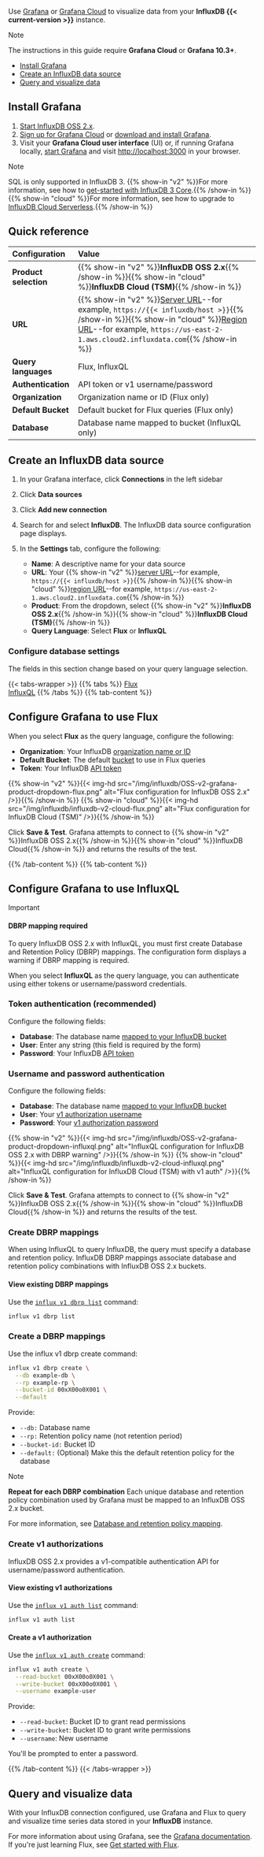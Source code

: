 Use [Grafana](https://grafana.com/) or [Grafana Cloud](https://grafana.com/products/cloud/)
to visualize data from your **InfluxDB {{< current-version >}}** instance.

> [!Note]
> The instructions in this guide require **Grafana Cloud** or **Grafana 10.3+**.

- [Install Grafana](#install-grafana)
- [Create an InfluxDB data source](#create-an-influxdb-data-source)
- [Query and visualize data](#query-and-visualize-data)

## Install Grafana

1. [Start InfluxDB OSS 2.x](/influxdb/v2/install/#configure-and-start-influxdb).
2. [Sign up for Grafana Cloud](https://grafana.com/products/cloud/) or
   [download and install Grafana](https://grafana.com/grafana/download).
3. Visit your **Grafana Cloud user interface** (UI) or, if running Grafana locally,
   [start Grafana](https://grafana.com/docs/grafana/latest/installation/) and visit
   <http://localhost:3000> in your browser.

> [!Note]
> SQL is only supported in InfluxDB 3.
> {{% show-in "v2" %}}For more information, see how to [get-started with InfluxDB 3 Core](/influxdb3/core/get-started/).{{% /show-in %}}{{% show-in "cloud" %}}For more information, see how to upgrade to [InfluxDB Cloud Serverless](/influxdb/cloud/upgrade/v2-to-cloud/).{{% /show-in %}}

## Quick reference

| Configuration | Value |
|:------------- |:----- |
| **Product selection** | {{% show-in "v2" %}}**InfluxDB OSS 2.x**{{% /show-in %}}{{% show-in "cloud" %}}**InfluxDB Cloud (TSM)**{{% /show-in %}} |
| **URL** | {{% show-in "v2" %}}[Server URL](/influxdb/v2/reference/urls/)--for example, `https://{{< influxdb/host >}}`{{% /show-in %}}{{% show-in "cloud" %}}[Region URL](/influxdb/cloud/reference/regions/)--for example, `https://us-east-2-1.aws.cloud2.influxdata.com`{{% /show-in %}} |
| **Query languages** | Flux, InfluxQL |
| **Authentication** | API token or v1 username/password |
| **Organization** | Organization name or ID (Flux only) |
| **Default Bucket** | Default bucket for Flux queries (Flux only) |
| **Database** | Database name mapped to bucket (InfluxQL only) |

## Create an InfluxDB data source

1. In your Grafana interface, click **Connections** in the left sidebar
2. Click **Data sources**
3. Click **Add new connection**
4. Search for and select **InfluxDB**. The InfluxDB data source configuration page displays.
5. In the **Settings** tab, configure the following:

   - **Name**: A descriptive name for your data source
   - **URL**: Your {{% show-in "v2" %}}[server URL](/influxdb/v2/reference/urls/)--for example, `https://{{< influxdb/host >}}`{{% /show-in %}}{{% show-in "cloud" %}}[region URL](/influxdb/cloud/reference/regions/)--for example, `https://us-east-2-1.aws.cloud2.influxdata.com`{{% /show-in %}}
   - **Product**: From the dropdown, select {{% show-in "v2" %}}**InfluxDB OSS 2.x**{{% /show-in %}}{{% show-in "cloud" %}}**InfluxDB Cloud (TSM)**{{% /show-in %}}
   - **Query Language**: Select **Flux** or **InfluxQL**

### Configure database settings

The fields in this section change based on your query language selection.

{{< tabs-wrapper >}}
{{% tabs %}}
[Flux](#)                 
[InfluxQL](#)
{{% /tabs %}}
{{% tab-content %}}
<!--------------------------------- BEGIN FLUX --------------------------------->

## Configure Grafana to use Flux

When you select **Flux** as the query language, configure the following:

- **Organization**: Your InfluxDB [organization name or ID](/influxdb/v2/admin/organizations/view-orgs/)
- **Default Bucket**: The default [bucket](/influxdb/v2/admin/buckets/) to use in Flux queries
- **Token**: Your InfluxDB [API token](/influxdb/v2/admin/tokens/)

{{% show-in "v2" %}}{{< img-hd src="/img/influxdb/OSS-v2-grafana-product-dropdown-flux.png" alt="Flux configuration for InfluxDB OSS 2.x" />}}{{% /show-in %}}
{{% show-in "cloud" %}}{{< img-hd src="/img/influxdb/influxdb-v2-cloud-flux.png" alt="Flux configuration for InfluxDB Cloud (TSM)" />}}{{% /show-in %}}

Click **Save & Test**. Grafana attempts to connect to {{% show-in "v2" %}}InfluxDB OSS 2.x{{% /show-in %}}{{% show-in "cloud" %}}InfluxDB Cloud{{% /show-in %}} and returns the results of the test.

<!---------------------------------- END FLUX ---------------------------------->
{{% /tab-content %}}
{{% tab-content %}}
<!------------------------------- BEGIN INFLUXQL ------------------------------>

## Configure Grafana to use InfluxQL

> [!Important]
> #### DBRP mapping required
>
> To query InfluxDB OSS 2.x with InfluxQL, you must first create Database and Retention Policy (DBRP) mappings.
> The configuration form displays a warning if DBRP mapping is required.

When you select **InfluxQL** as the query language, you can authenticate using either tokens or username/password credentials.

### Token authentication (recommended)

Configure the following fields:

- **Database**: The database name [mapped to your InfluxDB bucket](#create-dbrp-mappings)
- **User**: Enter any string (this field is required by the form)
- **Password**: Your InfluxDB [API token](/influxdb/v2/admin/tokens/)

### Username and password authentication

Configure the following fields:

- **Database**: The database name [mapped to your InfluxDB bucket](#create-dbrp-mappings)
- **User**: Your [v1 authorization username](#create-v1-authorizations)
- **Password**: Your [v1 authorization password](#create-v1-authorizations)

{{% show-in "v2" %}}{{< img-hd src="/img/influxdb/OSS-v2-grafana-product-dropdown-influxql.png" alt="InfluxQL configuration for InfluxDB OSS 2.x with DBRP warning" />}}{{% /show-in %}}
{{% show-in "cloud" %}}{{< img-hd src="/img/influxdb/influxdb-v2-cloud-influxql.png" alt="InfluxQL configuration for InfluxDB Cloud (TSM) with v1 auth" />}}{{% /show-in %}}

Click **Save & Test**. Grafana attempts to connect to {{% show-in "v2" %}}InfluxDB OSS 2.x{{% /show-in %}}{{% show-in "cloud" %}}InfluxDB Cloud{{% /show-in %}} and returns the results of the test.

### Create DBRP mappings

When using InfluxQL to query InfluxDB, the query must specify a database and retention policy.
InfluxDB DBRP mappings associate database and retention policy combinations with InfluxDB OSS 2.x buckets.

#### View existing DBRP mappings

Use the [`influx v1 dbrp list`](/influxdb/v2/reference/cli/influx/v1/dbrp/list/) command:
```sh
influx v1 dbrp list
```

### Create a DBRP mappings

Use the influx v1 dbrp create command:
```sh
influx v1 dbrp create \
  --db example-db \
  --rp example-rp \
  --bucket-id 00xX00o0X001 \
  --default
```
  
Provide:

- `--db:` Database name
- `--rp:` Retention policy name (not retention period)
- `--bucket-id:` Bucket ID
- `--default:` (Optional) Make this the default retention policy for the database

> [!Note]
> **Repeat for each DBRP combination**
> Each unique database and retention policy combination used by Grafana must be mapped to an InfluxDB OSS 2.x bucket.

For more information, see [Database and retention policy mapping](/influxdb/v2/api-guide/influxdb-1x/dbrp/).

### Create v1 authorizations

InfluxDB OSS 2.x provides a v1-compatible authentication API for username/password authentication.

#### View existing v1 authorizations

Use the [`influx v1 auth list`](/influxdb/v2/reference/cli/influx/v1/auth/list/) command:
```sh
influx v1 auth list
```

#### Create a v1 authorization

Use the [`influx v1 auth create`](/influxdb/v2/reference/cli/influx/v1/auth/create/) command:
```sh
influx v1 auth create \
  --read-bucket 00xX00o0X001 \
  --write-bucket 00xX00o0X001 \
  --username example-user
```

Provide:

- `--read-bucket`: Bucket ID to grant read permissions
- `--write-bucket`: Bucket ID to grant write permissions
- `--username`: New username

You'll be prompted to enter a password.
<!-------------------------------- END INFLUXQL ------------------------------->

{{% /tab-content %}}
{{< /tabs-wrapper >}}

## Query and visualize data

With your InfluxDB connection configured, use Grafana and Flux to query and
visualize time series data stored in your **InfluxDB** instance.

For more information about using Grafana, see the [Grafana documentation](https://grafana.com/docs/).
If you're just learning Flux, see [Get started with Flux](/flux/v0/get-started/).
